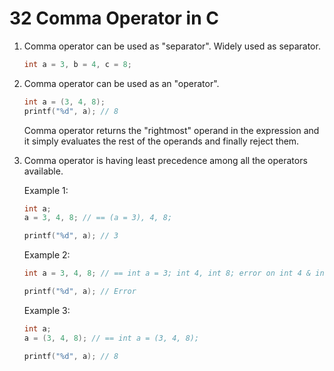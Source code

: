 # 32 Comma Operator in C

1. Comma operator can be used as "separator". Widely used as separator.
   ```c
   int a = 3, b = 4, c = 8;
   ```

2. Comma operator can be used as an "operator".
   ```c
   int a = (3, 4, 8);
   printf("%d", a); // 8
   ```
   Comma operator returns the "rightmost" operand in the expression and it simply evaluates the rest of the operands and finally reject them.

3. Comma operator is having least precedence among all the operators available.

   Example 1:

   ```c
   int a;
   a = 3, 4, 8; // == (a = 3), 4, 8;

   printf("%d", a); // 3
   ```

   Example 2:

   ```c
   int a = 3, 4, 8; // == int a = 3; int 4, int 8; error on int 4 & int 8

   printf("%d", a); // Error
   ```

   Example 3:

   ```c
   int a;
   a = (3, 4, 8); // == int a = (3, 4, 8);

   printf("%d", a); // 8
   ```

